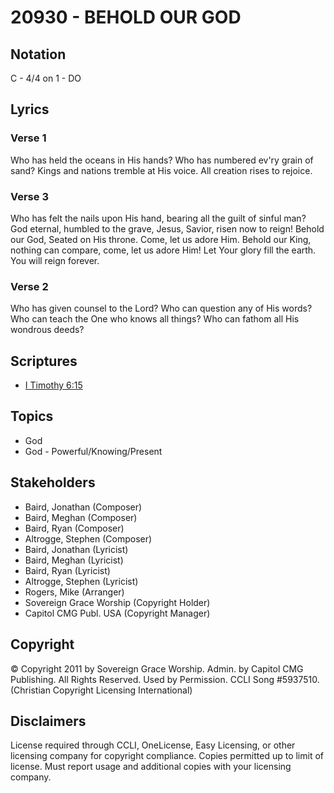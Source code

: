 # 20930 - BEHOLD OUR GOD

## Notation

C - 4/4 on 1 - DO

## Lyrics

### Verse 1

Who has held the oceans in His hands? Who has numbered ev'ry grain of sand? Kings and nations tremble at His voice. All creation rises to rejoice.

### Verse 3

Who has felt the nails upon His hand, bearing all the guilt of sinful man? God eternal, humbled to the grave, Jesus, Savior, risen now to reign! Behold our God, Seated on His throne. Come, let us adore Him. Behold our King, nothing can compare, come, let us adore Him! Let Your glory fill the earth. You will reign forever. 

### Verse 2

Who has given counsel to the Lord? Who can question any of His words? Who can teach the One who knows all things? Who can fathom all His wondrous deeds?


## Scriptures

- [I Timothy 6:15](https://www.biblegateway.com/passage/?search=I%20Timothy%206%3A15)

## Topics

- God
- God - Powerful/Knowing/Present

## Stakeholders

- Baird, Jonathan (Composer)
- Baird, Meghan (Composer)
- Baird, Ryan (Composer)
- Altrogge, Stephen (Composer)
- Baird, Jonathan (Lyricist)
- Baird, Meghan (Lyricist)
- Baird, Ryan (Lyricist)
- Altrogge, Stephen (Lyricist)
- Rogers, Mike (Arranger)
- Sovereign Grace Worship (Copyright Holder)
- Capitol CMG Publ. USA (Copyright Manager)

## Copyright

© Copyright 2011 by Sovereign Grace Worship. Admin. by Capitol CMG Publishing. All Rights Reserved. Used by Permission. CCLI Song #5937510.
(Christian Copyright Licensing International)

## Disclaimers

License required through CCLI, OneLicense, Easy Licensing, or other licensing company for copyright compliance.
Copies permitted up to limit of license. Must report usage and additional copies with your licensing company.

